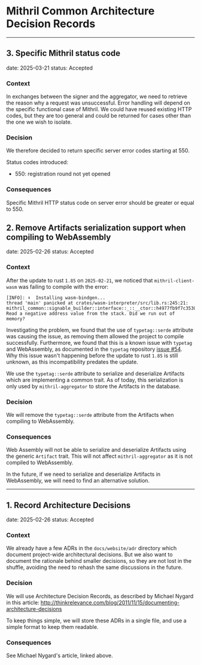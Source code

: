 # Mithril Common Architecture Decision Records

---

<!--
Template of ADR

## ID. TITLE

date: 2025-XX-XX
status: Accepted

### Context

To complete

### Decision

To complete

### Consequences

To complete
-->

## 3. Specific Mithril status code

date: 2025-03-21
status: Accepted

### Context

In exchanges between the signer and the aggregator, we need to retrieve the reason why a request was unsuccessful.
Error handling will depend on the specific functional case of Mithril.
We could have reused existing HTTP codes, but they are too general and could be returned for cases other than the one we wish to isolate.

### Decision

We therefore decided to return specific server error codes starting at 550.

Status codes introduced:

- 550: registration round not yet opened

### Consequences

Specific Mithril HTTP status code on server error should be greater or equal to 550.

## 2. Remove Artifacts serialization support when compiling to WebAssembly

date: 2025-02-26
status: Accepted

### Context

After the update to rust `1.85` on `2025-02-21`, we noticed that `mithril-client-wasm` was failing to compile with the error:

```
[INFO]: ⬇️  Installing wasm-bindgen...
thread 'main' panicked at crates/wasm-interpreter/src/lib.rs:245:21:
mithril_common::signable_builder::interface::_::__ctor::h4977fb9f7c35308c: Read a negative address value from the stack. Did we run out of memory?
```

Investigating the problem, we found that the use of `typetag::serde` attribute was causing the issue, as removing them
allowed the project to compile successfully.
Furthermore, we found that this is a known issue with `typetag` and WebAssembly, as documented in the `typetag` repository
[issue #54](https://github.com/dtolnay/typetag/issues/54).
Why this issue wasn't happening before the update to rust `1.85` is still unknown, as this incompatibility predates the update.

We use the `typetag::serde` attribute to serialize and deserialize Artifacts which are implementing a common trait.
As of today, this serialization is only used by `mithril-aggregator` to store the Artifacts in the database.

### Decision

We will remove the `typetag::serde` attribute from the Artifacts when compiling to WebAssembly.

### Consequences

Web Assembly will not be able to serialize and deserialize Artifacts using the generic `Artifact` trait.
This will not affect `mithril-aggregator` as it is not compiled to WebAssembly.

In the future, if we need to serialize and deserialize Artifacts in WebAssembly, we will need to find an alternative solution.

---

## 1. Record Architecture Decisions

date: 2025-02-26
status: Accepted

### Context

We already have a few ADRs in the `docs/website/adr` directory which document project-wide architectural decisions.
But we also want to document the rationale behind smaller decisions, so they are not lost in the shuffle, avoiding
the need to rehash the same discussions in the future.

### Decision

We will use Architecture Decision Records, as described by Michael Nygard in this article: http://thinkrelevance.com/blog/2011/11/15/documenting-architecture-decisions

To keep things simple, we will store these ADRs in a single file, and use a simple format to keep them readable.

### Consequences

See Michael Nygard's article, linked above.
